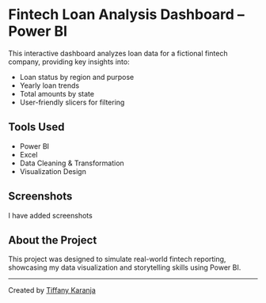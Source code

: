 # Fintech Loan Analysis Dashboard – Power BI

This interactive dashboard analyzes loan data for a fictional fintech company, providing key insights into:

- Loan status by region and purpose
- Yearly loan trends
- Total amounts by state
- User-friendly slicers for filtering

## Tools Used
- Power BI
- Excel
- Data Cleaning & Transformation
- Visualization Design

## Screenshots
I have added screenshots

## About the Project
This project was designed to simulate real-world fintech reporting, showcasing my data visualization and storytelling skills using Power BI.

---
Created by [Tiffany Karanja](https://www.linkedin.com/in/tiffany-karanja-9983ab234/)
